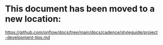 # This document has been moved to a new location:

https://github.com/onflow/docs/tree/main/docs/cadence/styleguide/project-development-tips.md
